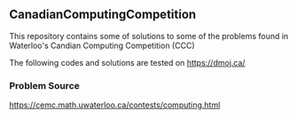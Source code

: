 ## CanadianComputingCompetition
This repository contains some of solutions to some of the problems found in Waterloo's Candian Computing Competition (CCC)

The following codes and solutions are tested on https://dmoj.ca/

### Problem Source
https://cemc.math.uwaterloo.ca/contests/computing.html
